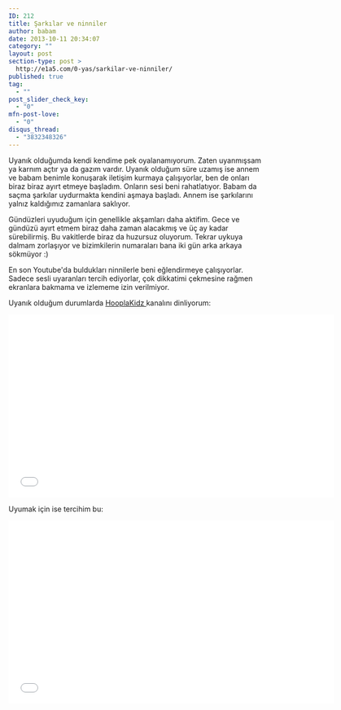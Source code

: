 ```yaml
---
ID: 212
title: Şarkılar ve ninniler
author: babam
date: 2013-10-11 20:34:07
category: ""
layout: post
section-type: post >
  http://e1a5.com/0-yas/sarkilar-ve-ninniler/
published: true
tag:
  - ""
post_slider_check_key:
  - "0"
mfn-post-love:
  - "0"
disqus_thread:
  - "3832348326"
---
```

Uyanık olduğumda kendi kendime pek oyalanamıyorum. Zaten uyanmışsam ya karnım açtır ya da gazım vardır. Uyanık olduğum süre uzamış ise annem ve babam benimle konuşarak iletişim kurmaya çalışıyorlar, ben de onları biraz biraz ayırt etmeye başladım. Onların sesi beni rahatlatıyor. Babam da saçma şarkılar uydurmakta kendini aşmaya başladı. Annem ise şarkılarını yalnız kaldığımız zamanlara saklıyor.

Gündüzleri uyuduğum için genellikle akşamları daha aktifim. Gece ve gündüzü ayırt etmem biraz daha zaman alacakmış ve üç ay kadar sürebilirmiş. Bu vakitlerde biraz da huzursuz oluyorum. Tekrar uykuya dalmam zorlaşıyor ve bizimkilerin numaraları bana iki gün arka arkaya sökmüyor :)

En son Youtube'da buldukları ninnilerle beni eğlendirmeye çalışıyorlar. Sadece sesli uyaranları tercih ediyorlar, çok dikkatimi çekmesine rağmen ekranlara bakmama ve izlememe izin verilmiyor.

Uyanık olduğum durumlarda <a href="http://www.youtube.com/playlist?list=PL86DFB681262D75CA" target="_blank">HooplaKidz </a>kanalını dinliyorum:

<iframe src="//www.youtube.com/embed/4SBHL5bv1W0?feature=player_detailpage" height="360" width="640" allowfullscreen="" frameborder="0"></iframe>

Uyumak için ise tercihim bu:

<iframe src="//www.youtube.com/embed/TvsipGvsNkg?feature=player_detailpage" height="360" width="640" allowfullscreen="" frameborder="0"></iframe>
